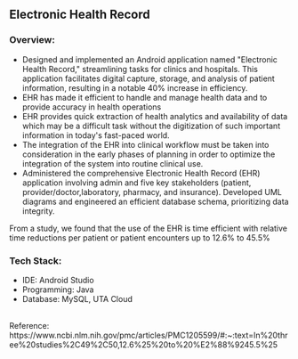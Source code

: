 ## Electronic Health Record

### Overview:

- Designed and implemented an Android application named "Electronic Health Record," streamlining tasks for clinics and hospitals. This application facilitates digital capture, storage, and analysis of patient information, resulting in a notable 40% increase in efficiency.
- EHR has made it efficient to handle and manage health data and to provide accuracy in health operations
- EHR provides quick extraction of health analytics and availability of data which may be a difficult task without the digitization of such important information in today's fast-paced world.
- The integration of the EHR into clinical workflow must be taken into consideration in the early phases of planning in order to optimize the integration of the system into routine clinical use.
- Administered the comprehensive Electronic Health Record (EHR) application involving admin and five key stakeholders (patient, provider/doctor,laboratory, pharmacy, and insurance). Developed UML diagrams and engineered an efficient database schema, prioritizing data integrity.

From a study, we found that the use of the EHR is time efficient with relative time reductions per patient or patient encounters up to 12.6% to 45.5%
<br>
### Tech Stack: 
- IDE: Android Studio
- Programming: Java 
- Database: MySQL, UTA Cloud

<br>
Reference:
https://www.ncbi.nlm.nih.gov/pmc/articles/PMC1205599/#:~:text=In%20three%20studies%2C49%2C50,12.6%25%20to%20%E2%88%9245.5%25
